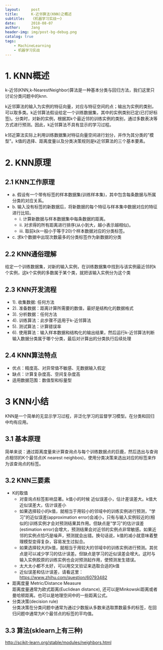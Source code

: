 ```yaml
---
layout:     post
title:      K-近邻算法(KNN)之概述
subtitle:   《机器学习实战一》
date:       2018-08-07
author:     Jang
header-img: img/post-bg-debug.png
catalog: true
tags:
    - MachineLearning
    - 机器学习实战
---
```


# 1. KNN概述<br>
k-近邻(KNN,k-NearestNeighbor)算法是一种基本分类与回归方法，我们这里只讨论分类问题中的knn.<br>

k近邻算法的输入为实例的特征向量，对应与特征空间的点；输出为实例的类别，可以取多类。k近邻算法假设给定一个训练数据集，其中的实例类别已定(已打好标签)。分类时，对新的实例，根据其k个最近邻的训练实例的类别，通过多数表决等方式进行预测。因此，k近邻算法不具有显示的学习过程。<br>

k邻近算法实际上利用训练数据集对特征向量空间进行划分，并作为其分类的"模型"。k值的选择、距离度量以及分类决策规则是k近邻算法的三个基本要素。<br>

# 2. KNN原理<br>
## 2.1 KNN工作原理<br>
* a. 假设有一个带有标签的样本数据集(训练样本集)，其中包含每条数据与所属分类的对应关系。
* b. 输入没有标签的新数据后，将新数据的每个特征与样本集中数据对应的特征进行比较。
    *   i. 计算新数据与样本数据集中每条数据的距离。
    *  ii. 对求得的所有距离进行排序(从小到大，越小表示越相似)。
    * iii. 取前k(k一般小于等于20)个样本数据对应的分类标签。
* c. 求k个数据中出现次数最多的分类标签作为新数据的分类

## 2.2 KNN通俗理解<br>
给定一个训练数据集，对新的输入实例，在训练数据集中找到与该实例最近邻的k个实例，这k个实例的多数属于某个类，就把该输入实例分为这个类

## 2.3 KNN开发流程<br>
* 1). 收集数据: 任何方法
* 2). 准备数据：距离计算所需要的数值，最好是结构化的数据格式
* 3). 分析数据：任何方法
* 4). 训练算法：此步骤不适用于k-近邻算法
* 5). 测试算法：计算错误率
* 6). 使用算法：输入样本数据和结构化的输出结果，然后运行k-近邻算法判断输入数据分类属于哪个分类，最后对计算出的分类执行后续处理

## 2.4 KNN算法特点<br>
* 优点：精度高、对异常值不敏感、无数据输入假定
* 缺点：计算复杂度高、空间复杂度高
* 适用数据范围：数值型和标量型

# 3 KNN小结<br>
KNN是一个简单的无显示学习过程，非泛化学习的监督学习模型。在分类和回归中均有应用。

## 3.1 基本原理<br>
简单来说：通过距离度量来计算查询点与每个训练数据点的巨鹿，然后选出与查询点相邻的K个最邻点(K nearest neighbos)，使用分类决策来选出对应的标签来作为该查询点的标签。

## 3.2 KNN三要素<br>
* K的取值<br>
    * 对查询点标签影响显著。k值小的时候 近似误差小，估计差误差大。k值大 近似误差大，估计误差小
    * 如果选择较小的k值，就相当于用较小的邻域中的训练实例进行预测，"学习"的近似误差(approximation error)会减小，只有与输入实例较近的(相似的)训练实例才会对预测结果其作用。但缺点是"学习"的估计误差(estimation error)会增大，预测结果会对近邻的实例点非常敏感。如果近邻的实例点恰巧是噪声，预测就会出错。换句话说，k值的减小就意味着整理模型变得复杂，容易发生过拟合。
    * 如果选择较大的k值，就相当于用较大的邻域中的训练实例进行预测。其优点是可以减少学习的估计误差。但缺点是学习的近似误差会增大。这时与输入实例胶原的训练实例也会对预测起作用，使预测发生错误。
    * 太大太小都不太好，可以用交叉验证来选取合适的k值
    * 近似误差和估计误差，请看这里：https://www.zhihu.com/question/60793482
* 距离度量 Metric/Distance Measure<br>
    距离度量通常为欧式距离(Euclidean distance), 还可以是Minkowski距离或者曼哈顿距离。也可以是地理空间中的一些距离公式。
* 分类决策(decision rule)<br>
    分类决策在分类问题中通常为通过少数服从多数来选取票数最多的标签，在回归问题中通常为K个最邻点的标签的平均值。
    
## 3.3 算法(sklearn上有三种)
http://scikit-learn.org/stable/modules/neighbors.html
